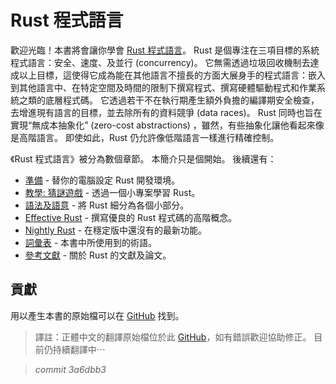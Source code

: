 # Rust 程式語言

歡迎光臨！本書將會讓你學會 [Rust 程式語言][rust]。
Rust 是個專注在三項目標的系統程式語言：安全、速度、及並行 (concurrency)。
它無需透過垃圾回收機制去達成以上目標，這使得它成為能在其他語言不擅長的方面大展身手的程式語言：嵌入到其他語言中、在特定空間及時間的限制下撰寫程式、撰寫硬體驅動程式和作業系統之類的底層程式碼。
它透過若干不在執行期產生額外負擔的編譯期安全檢查，去增進現有語言的目標，並去除所有的資料競爭 (data races)。
Rust 同時也旨在實現“無成本抽象化” (zero-cost abstractions) ，雖然，有些抽象化讓他看起來像是高階語言。
即使如此，Rust 仍允許像低階語言一樣進行精確控制。

[rust]: https://www.rust-lang.org

《Rust 程式語言》被分為數個章節。
本簡介只是個開始。
後續還有：

* [準備][gs] - 替你的電腦設定 Rust 開發環境。
* [教學: 猜謎遊戲][gg] - 透過一個小專案學習 Rust。
* [語法及語意][ss] - 將 Rust 細分為各個小部分。
* [Effective Rust][er] - 撰寫優良的 Rust 程式碼的高階概念。
* [Nightly Rust][nr] - 在穩定版中還沒有的最新功能。
* [詞彙表][gl] - 本書中所使用到的術語。
* [參考文獻][bi] - 關於 Rust 的文獻及論文。

[gs]: getting-started.html
[gg]: guessing-game.html
[er]: effective-rust.html
[ss]: syntax-and-semantics.html
[nr]: nightly-rust.html
[gl]: glossary.html
[bi]: bibliography.html

## 貢獻

用以產生本書的原始檔可以在 [GitHub][book] 找到。

[book]: https://github.com/rust-lang/rust/tree/master/src/doc/book

> 譯註：正體中文的翻譯原始檔位於此 [GitHub][book-zh-TW]，如有錯誤歡迎協助修正。
> 目前仍持續翻譯中⋯

[book-zh-TW]: https://github.com/askeing/rust-book


> *commit 3a6dbb3*
